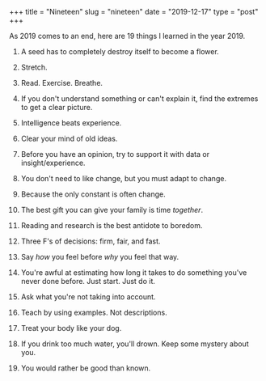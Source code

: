 +++
title = "Nineteen"
slug = "nineteen"
date = "2019-12-17"
type = "post"
+++ 

As 2019 comes to an end, here are 19 things I learned in the year 2019.  

1. A seed has to completely destroy itself to become a flower. 

2. Stretch.

3. Read. Exercise. Breathe. 

4. If you don't understand something or can't explain it, find the extremes to get a clear picture. 

5. Intelligence beats experience. 

6. Clear your mind of old ideas. 

7. Before you have an opinion, try to support it with data or insight/experience. 

8. You don't need to like change, but you must adapt to change. 

9. Because the only constant is often change. 

10. The best gift you can give your family is time *together*. 

11. Reading and research is the best antidote to boredom. 

12. Three F's of decisions: firm, fair, and fast. 

13. Say *how* you feel before *why* you feel that way. 

14. You're awful at estimating how long it takes to do something you've never done before. Just start. Just do it. 

15. Ask what you're not taking into account. 

16. Teach by using examples. Not descriptions. 

17. Treat your body like your dog. 

18. If you drink too much water, you'll drown. Keep some mystery about you. 

19. You would rather be good than known. 